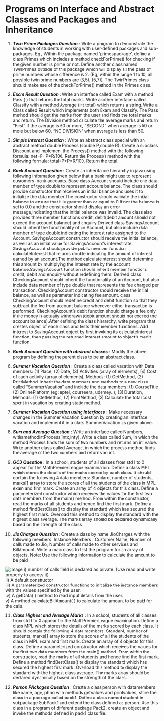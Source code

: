 # Programs on Interface and Abstract Classes and Packages and Inheritance

1. ***Twin Prime Packages Question*** : Write a program to demonstrate the knowledge of students in working with user-defined packages and sub-packages. Eg., Within the package named ‘primespackage’, define a class Primes which includes a method checkForPrime() for checking if the given number is prime or not. Define another class named TwinPrimes outside of this package which will display all the pairs of prime numbers whose difference is 2. (Eg, within the range 1 to 10, all possible twin prime numbers are (3,5), (5,7)). The TwinPrimes class should make use of the checkForPrime() method in the Primes class.

2. ***Exam Result Question*** : Write an interface called Exam with a method Pass ( ) that returns the total marks. Write another interface called Classify with a method Average (int total) which returns a string. Write a Class called Result which implements both Exam and Classify. The Pass method should get the marks from the user and finds the total marks and return. The Division method calculate the average marks and return “First” if the average is 60 or more, “SECOND” when average is 50 or more but below 60, “NO DIVISION” when average is less than 50.

3. ***Simple Interest Question*** : Write an abstract class special with an abstract method double Process (double P,double R). Create a subclass Discount and implement the Process() method with the following formula: net=P- P\*R/100. Return the Process() method with the following formula: total=P+P\*R/100. Return the total.

4. ***Bank Account Question*** : Create an inheritance hierarchy in java using following information given below that a bank might use to represent customers’ bank accounts. Base class Account should include one data member of type double to represent account balance. The class should provide constructor that receives an initial balance and uses it to initialize the data member.The constructor should validate the initial balance to ensure that it is greater than or equal to 0.If not the balance is set to 0.0 and the constructor should display an error message,indicating that the initial balance was invalid. The class also provides three member functions credit, debit(debit amount should not exceed the account balance) and enquiry.Derived class SavingsAccount should inherit the functionality of an Account, but also include data member of type double indicating the interest rate assigned to the Account. SavingsAccount constructor should receive the initial balance, as well as an initial value for SavingsAccount’s interest rate. SavingsAccount should provide public member function calculateInterest that returns double indicating the amount of interest earned by an account.The method calculateInterest should determine this amount by multiplying the interest rate by the account balance.SavingsAccount function should inherit member functions credit, debit and enquiry without redefining them. Derived class CheckingAccount should inherit the functionality of an Account, but also include data member of type double that represents the fee charged per transaction. CheckingAccount constructor should receive the initial balance, as well as parameter indicating fee amount. class CheckingAccount should redefine credit and debit function so that they subtract the fee from account balance whenever either transaction is performed. CheckingAccount’s debit function should charge a fee only if the money is actually withdrawn (debit amount should not exceed the account balance).After defining the class hierarchy, write program that creates object of each class and tests their member functions. Add interest to SavingAccount object by first invoking its calculateInterest function, then passing the returned interest amount to object’s credit function. 

5. ***Bank Account Question with abstract classes*** :  Modify the above program by defining the parent class to be an abstract class. 

6. ***Summer Vacation Question*** : Create a class called vacation with Data members: (1) Place, (2) Date, (3) Activities (array of elements), (4) Cost of each activity (array of elements), Methods: (1) GetMethod, (2) PrintMethod. Inherit the data members and methods to a new class called “SummerVacation” and include the data members: (1) CourseTitle
(2) OnlinePlatform (eg: nptel, courseera, udemey..), (3) Duration, Methods: (1) GetMethod, (2) PrintMethod, (3) Calculate the total cost spent in vacation by creating static method.

7. ***Summer Vacation Question using Interfaces*** : Make necessary changes in the Summer Vacation Question by creating an interface vacation and implement it in a class SummerVacation as given above. 

8. ***Sum and Average Question*** : Write an interface called Numbers, withamethodintProcess(intx,inty). Write a class called Sum, in which the method Process finds the sum of two numbers and returns an int value. Write another class called Average, in which the process method finds the average of the two numbers and returns an int. 

9. ***GCD Question*** : In a school, students of all classes from std I to X appear for the MathPremierLeague examination. Define a class MPL which stores the details of the marks scored by each class. It should contain the following 4 data members: Standard, number of students, marks[] array to store the scores of all the students of the class in MPL exam and first mark. Create an array of 4 objects for this class. Define a parameterized constructor which receives the values for the first two data members from the main() method. From within the constructor, read the marks of all students and hence find the first mark. Define a method findBestClass() to display the standard which has secured the highest first mark. Overload this method to display the standard with the highest class average. The marks array should be declared dynamically based on the strength of the class. 

10. ***Jio Charges Question*** : Create a class by name JioCharges with the following members. Instance Members : Customer Name, Number of calls made to Jio, Number of calls made to other services and BillAmount. Write a main class to test the program for an array of objects. Note: Use the following information to calculate the amount to be paid 

![image](https://user-images.githubusercontent.com/60805302/128843640-b1fa2108-3a43-4bf0-8a2a-6de1291e1f7a.png)
i) number of calls field is declared as private. (Use read and write property to access it) <br>
ii) A default constructor <br>
iii) A parameterized constructor functions to initialize the instance members with the values specified by the user. <br>
iv) A getData( ) method to read input details from the user. <br>
v) A method calculateBillAmount( ) to calculate the amount to be paid for the calls. <br>

11. ***Class Highest and Average Marks*** : In a school, students of all classes from std I to X appear for the MathPremierLeague examination. Define a class MPL which stores the details of the marks scored by each class. It should contain the following 4 data members: Standard, number of students, marks[] array to store the scores of all the students of the class in MPL exam and first mark. Create an array of 4 objects for this class. Define a parameterized constructor which receives the values for the first two data members from the main() method. From within the constructor, read the marks of all students and hence find the first mark. Define a method findBestClass() to display the standard which has secured the highest first mark. Overload this method to display the standard with the highest class average. The marks array should be declared dynamically based on the strength of the class. 

12. ***Person PAckages Question*** : Create a class person with datamembers like name, age, phno with methods getvalues and printvalues, store the class in a package called pack1. Define a class named student in subpackage SubPack1 and extend the class defined as person. Use this class in a program of different package Pack2, create an object and invoke the methods defined in pack1 class file. 
 


